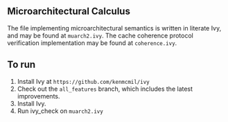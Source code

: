 ## Microarchitectural Calculus

The file implementing microarchitectural semantics is written in literate Ivy, and may be found at `muarch2.ivy`. The cache coherence protocol verification implementation may be found at `coherence.ivy`.

## To run

1. Install Ivy at `https://github.com/kenmcmil/ivy`
2. Check out the `all_features` branch, which includes the latest improvements.
3. Install Ivy.
4. Run ivy_check on `muarch2.ivy`
